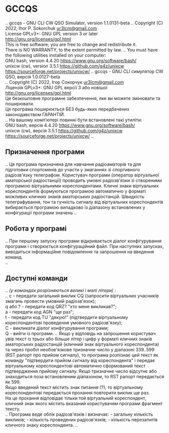 # GCCQS
..
  gccqs - GNU CLI CW QSO Simulator, version 1.1.0131-beta
..
  Copyright (C) 2022, Ihor P. Sokorchuk <ur3lcm@gmail.com>  
  License GPLv3+: GNU GPL version 3 or later <http://gnu.org/licenses/gpl.html>  
  This is free software; you are free to change and redistribute it.  
  There is NO WARRANTY, to the extent permitted by law.
..
  You must have the following utilities installed on your computer:  
  GNU bash, version 4.4.20  <https://www.gnu.org/software/bash/>  
  unixcw (cw), version 3.5.1  <https://github.com/g4z/unixcw>
                              <https://sourceforge.net/projects/unixcw/>
..
  gccqs - GNU CLI симулятор CW QSO, версія 1.0.0127-beta  
..
  Copyright (C) 2022, Ігор Сокорчук <ur3lcm@gmail.com>  
  Ліцензія GPLv3+: GNU GPL версії 3 або новішої <http://gnu.org/licenses/gpl.html>  
  Це безкоштовне програмне забезпечення, яке ви можете змінювати та поширювати.  
  Ця програма поширюється БЕЗ будь-яких передбачених законодавством ГАРАНТІЙ.  
..
  На вашому комп’ютері повинні бути встановлені такі утиліти:  
  GNU bash, версія 4.4.20 <https://www.gnu.org/software/bash/>  
  unixcw (cw), версія 3.5.1 <https://github.com/g4z/unixcw>
                            <https://sourceforge.net/projects/unixcw/>
..
## Призначення програми
..
  Ця програма призначена для навчання радіоаматорів та для підготовки 
  спортсменів до участи у змаганнях зі спортивного радіозв'язку телеграфом.
  Користувач програми (оператор віртуальної аматорської радіостанції) 
  проводить умовні радіозв'язки зі створеними програмою віртуальними 
  кореспондентами. Кличні знаки віртуальних кореспондентів формуються 
  програмою автоматично у форматі можливих кличних знаків аматорських 
  радіостанцій. Швидкість телеграфування, тон та гучність сигналу від 
  віртуальних кореспондентів вибирається програмою випадково із діапазону 
  встановлених у конфігурації програми значень
..
## Робота у програмі
..
  При першому запуску програми відкривається діалог конфігурування програми і 
  створюється конфігураційний файл. При наступних запусках, виводиться 
  інформаційне повідомлення та запрошення на введення команд.  
..
## Доступні команди
..
  *(у командах розрізняються великі і малі літери)* :  
..
  c - передати загальний виклик CQ (запросити віртуальних учасників змагань 
      провести умовний радіозв'язок);  
  q або ? - передати код QRZ? "хто мене викликав?";  
  a - передати код AGN "ще раз";  
  t - передати код TU "дякую!" (підтвердити віртуальному кореспондентові 
      проведення умовного радіозв'язку);  
  C - викликати діалог конфігурування програми;  
  Q - вийти із програми.
..
  Якщо у відповідь на запрошення користувач увів текст із трьох або більше 
  літер і цифр у форматі кличних знаків аматорських радіостанцій (кличний знак 
  віртуального кореспондента) та через пробіл необов'язкове тризначне число 
  у діапазоні 339..599 (RST рапорт про прийом сигналу), то програма розпізнає 
  цей текст як команду "підтвердити прийом сигналу від кореспондента" і 
  передає віртуальному кореспондентові автоматично сформований текст 
  підтвердження прийому сигналу. Якщо тризначне число відсутнє або 
  знаходиться поза встановленим діапазоном, то RST рапорт передається як 599.  
  Якщо введений текст містить знак питання (?), то віртуальному 
  кореспондентові передається прохання повторити виклик ще раз.  
  На це прохання відповідає тільки той віртуальний кореспондент, кличний знак 
  якого містить вказаний користувачем програми фрагмент тексту.  
..
  Програма веде облік радіозв'язків і визначає:
    - загальну кількість викликів;
    - кількість проведених радіозв'язків;
    - кількість перезапитів кличного знаку кореспондента.
..
